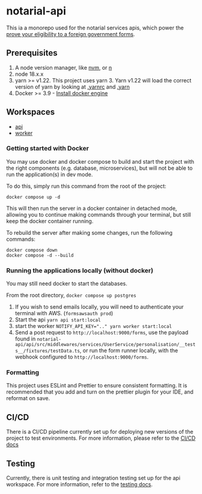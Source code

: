 # notarial-api
This ia a monorepo used for the notarial services apis, which power the [prove your eligibility to a foreign government forms](https://github.com/UKForeignOffice/prove-eligibility-foreign-government-forms).

## Prerequisites
1. A node version manager, like [nvm](https://formulae.brew.sh/formula/nvm), or [n](https://github.com/tj/n)
2. node 18.x.x
3. yarn >= v1.22. This project uses yarn 3. Yarn v1.22 will load the correct version of yarn by looking at [.yarnrc](./.yarnrc.yml) and [.yarn](./yarn)
4. Docker >= 3.9 - [Install docker engine](https://docs.docker.com/engine/install/)


## Workspaces

* [api](./api/README.md)
* [worker](./worker/README.md)

### Getting started with Docker
You may use docker and docker compose to build and start the project with the right components (e.g. database, microservices), but will not be able to run the application(s) in dev mode.

To do this, simply run this command from the root of the project:
```
docker compose up -d
```

This will then run the server in a docker container in detached mode, allowing you to continue making commands through your terminal, but still keep the docker container running.

To rebuild the server after making some changes, run the following commands:

```
docker compose down
docker compose -d --build
```

### Running the applications locally (without docker)

You may still need docker to start the databases.

From the root directory,
`docker compose up postgres`

1. If you wish to send emails locally, you will need to authenticate your terminal with AWS. (`formsawsauth prod`)
2. Start the api `yarn api start:local`
3. start the worker `NOTIFY_API_KEY=".." yarn worker start:local`
4. Send a post request to `http://localhost:9000/forms`, use the payload found in `notarial-api/api/src/middlewares/services/UserService/personalisation/__tests__/fixtures/testData.ts`, or run the form runner locally, with the webhook configured to `http://localhost:9000/forms`. 


### Formatting
This project uses ESLint and Prettier to ensure consistent formatting. It is recommended that you add and turn on the prettier plugin for your IDE, and reformat on save.


## CI/CD
There is a CI/CD pipeline currently set up for deploying new versions of the project to test environments. For more information, please refer to the [CI/CD docs](https://github.com/UKForeignOffice/notarial-api/blob/main/docs/ci.md)

## Testing
Currently, there is unit testing and integration testing set up for the api workspace. For more information, refer to the [testing docs](./docs/testing.md).


